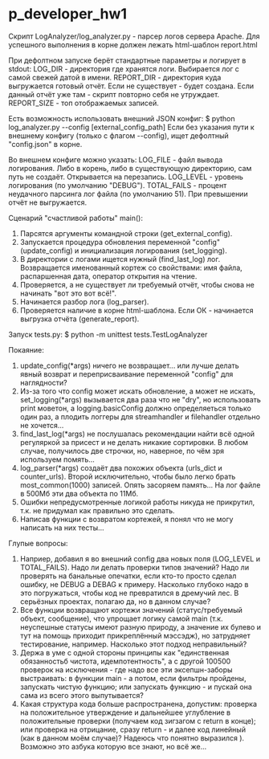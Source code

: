 # p_developer_hw1

Скрипт LogAnalyzer/log_analyzer.py - парсер логов сервера Apache. 
Для успешного выполнения в корне должен лежать html-шаблон report.html

При дефолтном запуске берёт стандартные параметры и логирует в stdout:
	LOG_DIR - директория где хранятся логи. Выбирается лог с самой свежей датой в имени.
	REPORT_DIR - директория куда выгружается готовый отчёт. Если не существует - будет создана. Если данный отчёт уже там - скрипт повторно себя не утруждает.
	REPORT_SIZE - топ отображаемых записей.

Есть возможность использовать внешний JSON конфиг:
	$ python log_analyzer.py --config [external_config_path]
Если без указания пути к внешнему конфигу (только с флагом --config), ищет дефолтный "config.json" в корне.

Во внешнем конфиге можно указать:
	LOG_FILE - файл вывода логирования. Либо в корень, либо в существующую директорию, сам путь не создаёт. Открывается на  перезапись.
	LOG_LEVEL - уровень логирования (по умолчанию "DEBUG").
	TOTAL_FAILS - процент неудачного парсинга лог файла (по умолчанию 51). При превышении отчёт не выгружается. 


Сценарий "счастливой работы" main():

1. Парсятся аргументы командной строки (get_external_config).
2. Запускается процедура обновления переменной "config" (update_config) и инициализация логирования (set_logging).
3. В директории с логами ищется нужный (find_last_log) лог. Возвращается именованный кортеж со свойствами: имя файла, распаршенная дата, оператор открытия на чтение.
4. Проверяется, а не существует ли требуемый отчёт, чтобы снова не начинать "вот это вот всё!".
5. Начинается разбор лога (log_parser).
6. Проверяется наличие в корне html-шаблона. Если ОК - начинается выгрузка отчёта (generate_report).

Запуск tests.py:
	$ python -m unittest tests.TestLogAnalyzer
	

Покаяние:

1. update_config(*args) ничего не возвращает... или лучше делать явный возврат и переприсваивание переменной "config" для наглядности?
2. Из-за того что config может искать обновление, а может не искать, set_logging(*args) вызывается два раза что не "dry", но использовать print моветон, а logging.basicConfig должно определяеться только один раз, а плодить логгеры для streamhandler и filehandler отдельно не хочется... 
3. find_last_log(*args) не послушалась рекомендации найти всё одной регуляркой за присест и не делать никакие сортировки. В любом случае, получилось две строчки, но, наверное, по чём зря используем помять...
4. log_parser(*args) создаёт два похожих объекта (urls_dict и counter_urls). Второй исключительно, чтобы было легко брать most_common(1000) записей. Опять засоряем память... На лог файле в 500Мб эти два объекта по 11Мб.
5. Ошибки непредусмотренные логикой работы никуда не прикрутил, т.к. не придумал как правильно это сделать.
6. Написав функции с возвратом кортежей, я понял что не могу написать на них тесты...


Глупые вопросы:

1. Наприер, добавил я во внешний config два новых поля (LOG_LEVEL и TOTAL_FAILS). Надо ли делать проверки типов значений? Надо ли проверять на банальные опечатки, если кто-то просто сделал ошибку, не DEBUG а DEBAG к примеру. Насколько глубоко надо в это погружаться, чтобы код не превратился в дремучий лес. В серьёзных проектах, полагаю да, но в данном случае?
2. Все функции возвращают кортежи значений (статус/требуемый объект, сообщение), что упрощает логику самой main (т.к. неуспешные статусы имеют разную природу, а значение их булево и тут на помощь приходит прикреплённый мэссэдж), но затрудняет тестирование, например. Насколько этот подход неправильный? 
3. Держа в уме с одной стороны принципы как "единственная обязанностьб чистота, идемпотентность", а с другой 100500 проверок на исключения - где надо все эти эксепшн-заборы выстраивать: в функции main - а потом, если фильтры пройдены, запускать чистую функцию; или запускать функцию - и пускай она сама из всего этого выпутывается?
4. Какая структура кода больше распространена, допустим: проверка на положительное утверждение и дальнейшее углубление в положительные проверки (получаем код зигзагом c return в конце); или проверка на отрицание, сразу return - и далее код линейный (как в данном моём случае)? Надеюсь что понятно выразился ). Возможно это азбука которую все знают, но всё же...
